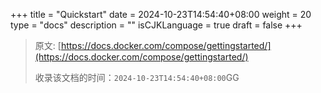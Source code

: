 +++
title = "Quickstart"
date = 2024-10-23T14:54:40+08:00
weight = 20
type = "docs"
description = ""
isCJKLanguage = true
draft = false
+++

> 原文: [https://docs.docker.com/compose/gettingstarted/](https://docs.docker.com/compose/gettingstarted/)
>
> 收录该文档的时间：`2024-10-23T14:54:40+08:00`GG
